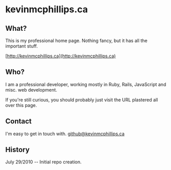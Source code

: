# kevinmcphillips.ca

## What?

This is my professional home page. Nothing fancy, but it has all the important stuff.

[http://kevinmcphillips.ca](http://kevinmcphillips.ca)


## Who?

I am a professional developer, working mostly in Ruby, Rails, JavaScript and misc. web development.

If you're still curious, you should probably just visit the URL plastered all over this page.


## Contact

I'm easy to get in touch with. [github@kevinmcphillips.ca](mailto:github@kevinmcphillips.ca)


## History

July 29/2010 -- Initial repo creation.

